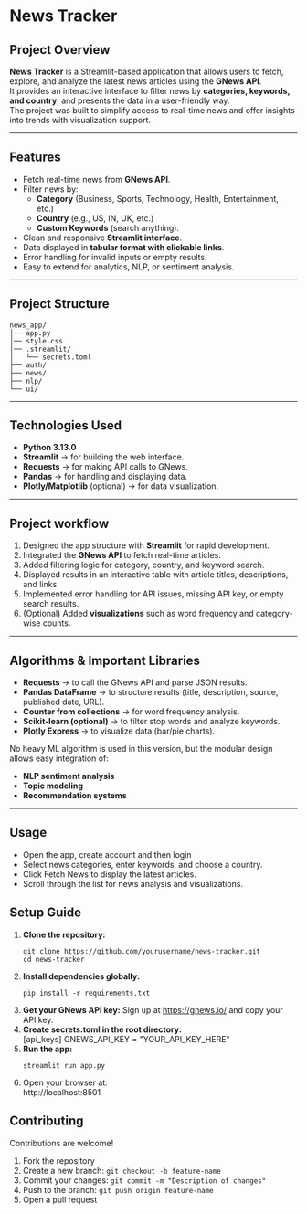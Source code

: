# News Tracker  

## Project Overview 
**News Tracker** is a Streamlit-based application that allows users to fetch, explore, and analyze the latest news articles using the **GNews API**.  
It provides an interactive interface to filter news by **categories, keywords, and country**, and presents the data in a user-friendly way.  
The project was built to simplify access to real-time news and offer insights into trends with visualization support.  

---

## Features  
- Fetch real-time news from **GNews API**.  
- Filter news by:
  - **Category** (Business, Sports, Technology, Health, Entertainment, etc.)  
  - **Country** (e.g., US, IN, UK, etc.)  
  - **Custom Keywords** (search anything).  
- Clean and responsive **Streamlit interface**.  
- Data displayed in **tabular format with clickable links**.  
- Error handling for invalid inputs or empty results.  
- Easy to extend for analytics, NLP, or sentiment analysis.  

---

## Project Structure  
```
news_app/
│── app.py
│── style.css
│── .streamlit/
│   └── secrets.toml
├── auth/
├── news/
├── nlp/
└── ui/
```

---

## Technologies Used  
- **Python 3.13.0**  
- **Streamlit** → for building the web interface.  
- **Requests** → for making API calls to GNews.  
- **Pandas** → for handling and displaying data.  
- **Plotly/Matplotlib** (optional) → for data visualization.  

---

## Project workflow  
1. Designed the app structure with **Streamlit** for rapid development.  
2. Integrated the **GNews API** to fetch real-time articles.  
3. Added filtering logic for category, country, and keyword search.  
4. Displayed results in an interactive table with article titles, descriptions, and links.  
5. Implemented error handling for API issues, missing API key, or empty search results.  
6. (Optional) Added **visualizations** such as word frequency and category-wise counts.  

---

## Algorithms & Important Libraries  
- **Requests** → to call the GNews API and parse JSON results.  
- **Pandas DataFrame** → to structure results (title, description, source, published date, URL).  
- **Counter from collections** → for word frequency analysis.  
- **Scikit-learn (optional)** → to filter stop words and analyze keywords.  
- **Plotly Express** → to visualize data (bar/pie charts).  

No heavy ML algorithm is used in this version, but the modular design allows easy integration of:  
- **NLP sentiment analysis**  
- **Topic modeling**  
- **Recommendation systems**  

---
## Usage
- Open the app, create account and then login 
- Select news categories, enter keywords, and choose a country.
- Click Fetch News to display the latest articles.
- Scroll through the list for news analysis and visualizations.


## Setup Guide 
1. **Clone the repository:**<br>
    ```
    git clone https://github.com/yourusername/news-tracker.git
    cd news-tracker
    ```
3. **Install dependencies globally:**<br>
    ```
   pip install -r requirements.txt
    ```
5. **Get your GNews API key:**
    Sign up at https://gnews.io/ and copy your API key.
6. **Create secrets.toml in the root directory:**<br>
    [api_keys]
    GNEWS_API_KEY = "YOUR_API_KEY_HERE"
7. **Run the app:**<br>
    ```
   streamlit run app.py
    ```
9.  Open your browser at:<br>
    http://localhost:8501



## Contributing
Contributions are welcome!
1. Fork the repository
2. Create a new branch: `git checkout -b feature-name`
3. Commit your changes: `git commit -m "Description of changes"`
4. Push to the branch: `git push origin feature-name`
5. Open a pull request





